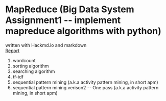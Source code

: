 # MapReduce (Big Data System Assignment1 -- implement mapreduce algorithms with python)

written with Hackmd.io and markdown  
[Report](https://hackmd.io/NKgyYJfTRKaNGQZw6vB7hw)

1. wordcount
2. sorting algorithm
3. searching algorithm
4. tf-idf
5. sequential pattern mining (a.k.a activity pattern mining, in short apm)
6. sequential pattern mining verison2 -- One pass (a.k.a activity pattern mining, in short apm)
